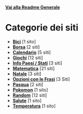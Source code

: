 **[Vai alla Readme Generale](../Readme.md)**

# Categorie dei siti

- **[Bici](https://github.com/NicoMaker/Giri-in-bici)** [1 sito]
- **[Borsa](Borsa/Readme.md)** [2 siti]
- **[Calendario](Calendario/Readme.md)** [5 siti]
- **[Giochi](Giochi/Readme.md)** [12 siti]
- **[Info Paesi / Stati](Info_Paesi_Stati/Readme.md)** [3 siti]
- **[Matematica](Math/Readme.md)** [21 siti]
- **[Natale](Natale/Readme.md)** [3 siti]
- **[Opzioni con le Frasi](Opzioni_Con_Le_Frasi/Readme.md)** [3 Siti]
- **[Pasqua](Pasqua/Readme.md)** [2 siti]
- **[Pokemon](https://github.com/NicoMaker/PokeApi)** [1 sito]
- **[Random](Random/Readme.md)** [12 siti]
- **[Salute](Salute/Readme.md)** [1 sito]
- **[Temperatura](Temperatura/Readme.md)** [1 sito]
